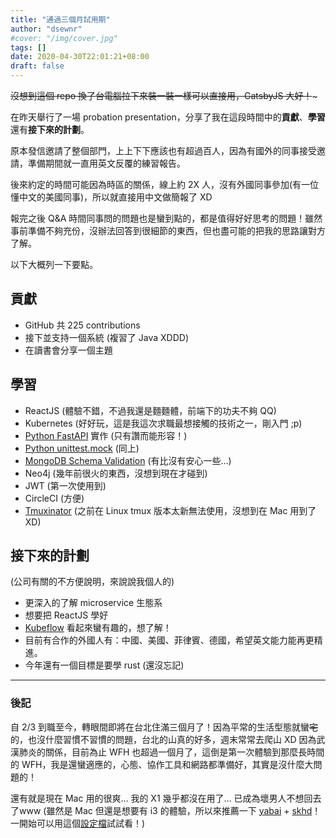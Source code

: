 ```yaml
---
title: "通過三個月試用期"
author: "dsewnr"
#cover: "/img/cover.jpg"
tags: []
date: 2020-04-30T22:01:21+08:00
draft: false
---
```


~~沒想到這個 repo 換了台電腦拉下來裝一裝一樣可以直接用，GatsbyJS 大好！~~~

在昨天舉行了一場 probation presentation，分享了我在這段時間中的**貢獻**、**學習**還有**接下來的計劃**。

原本發信邀請了整個部門，上上下下應該也有超過百人，因為有國外的同事接受邀請，準備期間就一直用英文反覆的練習報告。

後來約定的時間可能因為時區的關係，線上約 2X 人，沒有外國同事參加(有一位懂中文的美國同事)，所以就直接用中文做簡報了 XD

報完之後 Q&A 時間同事問的問題也是蠻到點的，都是值得好好思考的問題！雖然事前準備不夠充份，沒辦法回答到很細節的東西，但也盡可能的把我的思路讓對方了解。

以下大概列一下要點。

## 貢獻
- GitHub 共 225 contributions
- 接下並支持一個系統 (複習了 Java XDDD)
- 在讀書會分享一個主題

## 學習
- ReactJS (體驗不錯，不過我還是麵麵體，前端下的功夫不夠 QQ)
- Kubernetes (好好玩，這是我這次求職最想接觸的技術之一，剛入門 ;p)
- [Python FastAPI](https://github.com/tiangolo/fastapi) 實作 (只有讚而能形容！)
- [Python unittest.mock](https://docs.python.org/3.7/library/unittest.mock.html) (同上)
- [MongoDB Schema Validation](https://docs.mongodb.com/manual/core/schema-validation/) (有比沒有安心一些…)
- Neo4j (幾年前很火的東西，沒想到現在才碰到)
- JWT (第一次使用到)
- CircleCI (方便)
- [Tmuxinator](https://github.com/tmuxinator/tmuxinator) (之前在 Linux tmux 版本太新無法使用，沒想到在 Mac 用到了 XD)

## 接下來的計劃
(公司有關的不方便說明，來說說我個人的)
- 更深入的了解 microservice 生態系
- 想要把 ReactJS 學好
- [Kubeflow](https://www.kubeflow.org/) 看起來蠻有趣的，想了解！
- 目前有合作的外國人有：中國、美國、菲律賓、德國，希望英文能力能再更精進。
- 今年還有一個目標是要學 rust (還沒忘記)

---

### 後記
自 2/3 到職至今，轉眼間即將在台北住滿三個月了！因為平常的生活型態就蠻~~宅~~的，也沒什麼習慣不習慣的問題，台北的山真的好多，週末常常去爬山 XD
因為武漢肺炎的關係，目前為止 WFH 也超過一個月了，這倒是第一次體驗到那麼長時間的 WFH，我是還蠻適應的，心態、協作工具和網路都準備好，其實是沒什麼大問題的！

還有就是現在 Mac 用的很爽… 我的 X1 幾乎都沒在用了… 已成為壞男人不想回去了www
(雖然是 Mac 但還是想要有 i3 的體驗，所以來推薦一下 [yabai](https://github.com/koekeishiya/yabai) + [skhd](https://github.com/koekeishiya/skhd)！一開始可以用這個[設定檔](https://github.com/Julian-Heng/chunkwm-yabai-config)試試看！)

